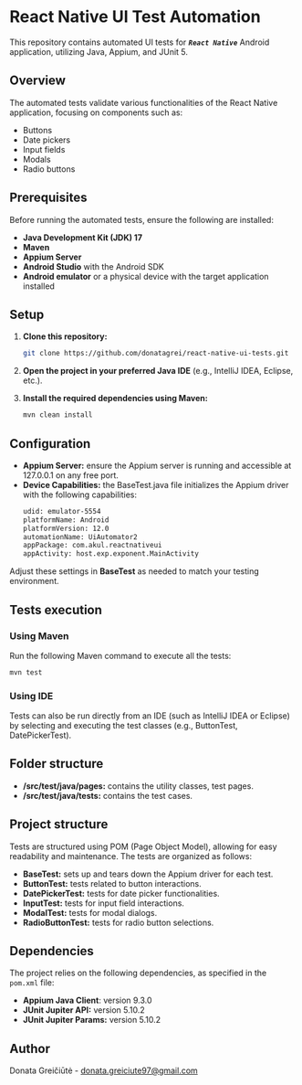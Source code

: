 # React Native UI Test Automation

This repository contains automated UI tests for ***`React Native`*** Android application, utilizing Java, Appium, and JUnit 5.

## Overview

The automated tests validate various functionalities of the React Native application, focusing on components such as:
- Buttons
- Date pickers
- Input fields
- Modals
- Radio buttons

## Prerequisites

Before running the automated tests, ensure the following are installed:

- **Java Development Kit (JDK) 17**
- **Maven**
- **Appium Server**
- **Android Studio** with the Android SDK
- **Android emulator** or a physical device with the target application installed

## Setup
1. **Clone this repository:**
   ```bash
   git clone https://github.com/donatagrei/react-native-ui-tests.git
   
2. **Open the project in your preferred Java IDE** (e.g., IntelliJ IDEA, Eclipse, etc.).

3. **Install the required dependencies using Maven:**
   ```bash
   mvn clean install

## Configuration

- **Appium Server:** ensure the Appium server is running and accessible at 127.0.0.1 on any free port.
- **Device Capabilities:** the BaseTest.java file initializes the Appium driver with the following capabilities:
  ```bash
  udid: emulator-5554
  platformName: Android
  platformVersion: 12.0
  automationName: UiAutomator2
  appPackage: com.akul.reactnativeui
  appActivity: host.exp.exponent.MainActivity
  
Adjust these settings in **BaseTest** as needed to match your testing environment.

## Tests execution

### Using Maven
Run the following Maven command to execute all the tests:
  ```bash
  mvn test
  ```

### Using IDE
Tests can also be run directly from an IDE (such as IntelliJ IDEA or Eclipse) by selecting and executing the test classes (e.g., ButtonTest, DatePickerTest).

## Folder structure

- **/src/test/java/pages:** contains the utility classes, test pages.
- **/src/test/java/tests:** contains the test cases.

## Project structure

Tests are structured using POM (Page Object Model), allowing for easy readability and maintenance. The tests are organized as follows:
- **BaseTest:** sets up and tears down the Appium driver for each test.
- **ButtonTest:** tests related to button interactions.
- **DatePickerTest:** tests for date picker functionalities.
- **InputTest:** tests for input field interactions.
- **ModalTest:** tests for modal dialogs.
- **RadioButtonTest:** tests for radio button selections.

## Dependencies

The project relies on the following dependencies, as specified in the `pom.xml` file:

- **Appium Java Client**: version 9.3.0
- **JUnit Jupiter API:** version 5.10.2
- **JUnit Jupiter Params:** version 5.10.2

## Author

Donata Greičiūtė - donata.greiciute97@gmail.com
